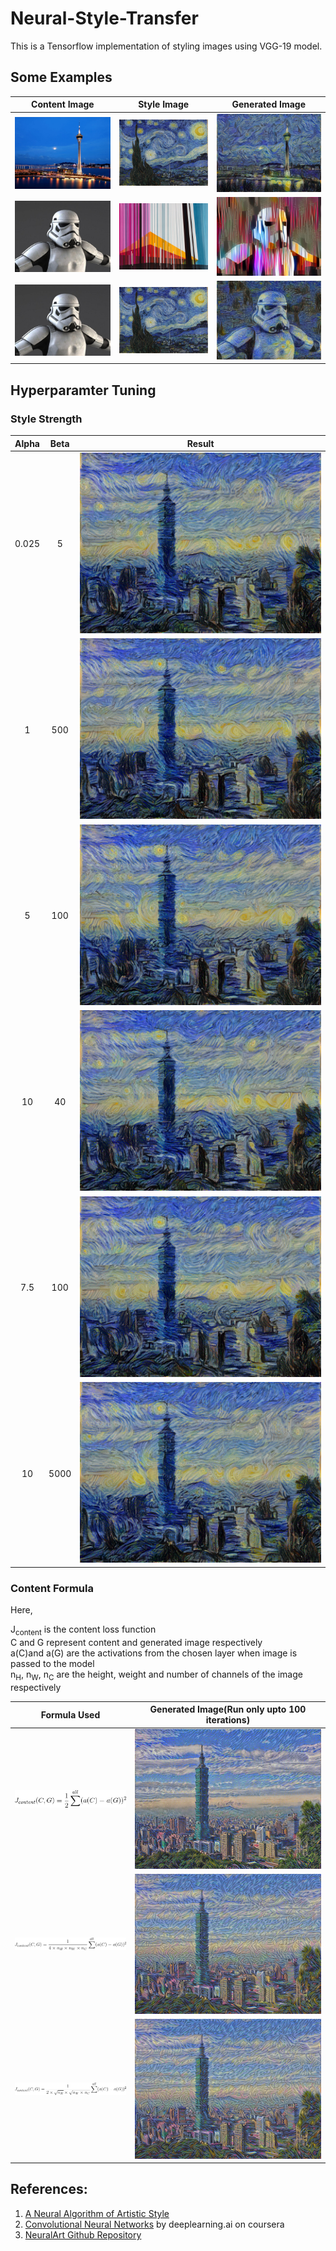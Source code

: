 # Neural-Style-Transfer

This is a Tensorflow implementation of styling images using VGG-19 model.

## Some Examples

| Content Image                                                | Style Image                                                    | Generated Image                                                                        |
|:------------------------------------------------------------:|:--------------------------------------------------------------:|:--------------------------------------------------------------------------------------:|
| ![Macau](resources/Content%20Images/ContentMacau.jpg)        | ![Starry Night](resources/Style%20Images/StyleStarryNight.jpg) | ![MacauStarryNight](resources/Generated%20Images/Generated_MacauStarryNight.png)       |
| ![Star Wars](resources/Content%20Images/ContentStarWars.jpg) | ![Feneck](resources/Style%20Images/StyleFeneck.jpg)            | ![StarWarsFeneck](resources/Generated%20Images/Generated_StarWarsFeneck.png)           |
| ![Star Wars](resources/Content%20Images/ContentStarWars.jpg) | ![Starry Night](resources/Style%20Images/StyleStarryNight.jpg) | ![StarWarsStarryNight](resources/Generated%20Images/Generated_StarWarsStarryNight.png) |

## Hyperparamter Tuning

### Style Strength

| Alpha | Beta |   Result                                                          |
|:-----:|:----:|:-----------------------------------------------------------------:|
| 0.025 |   5  | ![Generated_11](resources/alpha%20beta%20tuning/Generated_11.png) |
|   1   |  500 | ![Generated_12](resources/alpha%20beta%20tuning/Generated_12.png) |
|   5   |  100 | ![Generated_13](resources/alpha%20beta%20tuning/Generated_13.png) |
|   10  |  40  | ![Generated_14](resources/alpha%20beta%20tuning/Generated_14.png) |
|  7.5  |  100 | ![Generated_15](resources/alpha%20beta%20tuning/Generated_15.png) |
|   10  | 5000 | ![Generated_16](resources/alpha%20beta%20tuning/Generated_16.png) |

### Content Formula

Here, 

J<sub>content</sub> is the content loss function  
C and G represent content and generated image respectively  
a(C)and a(G) are the activations from the chosen layer when image is passed to the model  
n<sub>H</sub>, n<sub>W</sub>, n<sub>C</sub> are the height, weight and number of channels of the image respectively

|                Formula Used           |                           Generated Image(Run only upto 100 iterations)   |
|:-------------------------------------:|:-------------------------------------------------------------------------:|
|  ![First](resources/CodeCogsEqn1.png) |  ![GeneratedFirst](resources/Content%20formula%20tuning/Generated_21.png) |
| ![Second](resources/CodeCogsEqn2.png) | ![GeneratedSecond](resources/Content%20formula%20tuning/Generated_22.png) |
|  ![Third](resources/CodeCogsEqn3.png) |  ![GeneratedThird](resources/Content%20formula%20tuning/Generated_23.png) |

## References:

1. [A Neural Algorithm of Artistic Style](https://arxiv.org/abs/1508.06576)
2. [Convolutional Neural Networks](https://www.coursera.org/learn/convolutional-neural-networks/) by deeplearning.ai on coursera
3. [NeuralArt Github Repository](https://github.com/ckmarkoh/neuralart_tensorflow)
